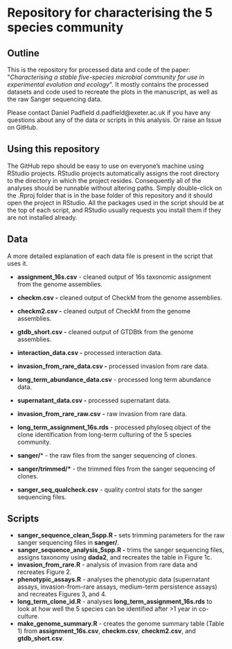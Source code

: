 # Repository for characterising the 5 species community

## Outline

This is the repository for processed data and code of the paper: "*Characterising a stable five-species microbial community for use in experimental evolution and ecology*". It mostly contains the processed datasets and code used to recreate the plots in the manuscript, as well as the raw Sanger sequencing data.

Please contact Daniel Padfield d.padfield\@exeter.ac.uk if you have any questions about any of the data or scripts in this analysis. Or raise an Issue on GitHub.

## Using this repository

The GitHub repo should be easy to use on everyone’s machine using RStudio projects. RStudio projects automatically assigns the root directory to the directory in which the project resides. Consequently all of the analyses should be runnable without altering paths. Simply double-click on the .Rproj folder that is in the base folder of this repository and it should open the project in RStudio. All the packages used in the script should be at the top of each script, and RStudio usually requests you install them if they are not installed already.

## Data

A more detailed explanation of each data file is present in the script that uses it.

-   **assignment_16s.csv** - cleaned output of 16s taxonomic assignment from the genome assemblies.

-   **checkm.csv -** cleaned output of CheckM from the genome assemblies.

-   **checkm2.csv -** cleaned output of CheckM from the genome assemblies.

-   **gtdb_short.csv -** cleaned output of GTDBtk from the genome assemblies.

-   **interaction_data.csv -** processed interaction data.

-   **invasion_from_rare_data.csv -** processed invasion from rare data.

-   **long_term_abundance_data.csv** - processed long term abundance data.

-   **supernatant_data.csv -** processed supernatant data.

-   **invasion_from_rare_raw.csv** **-** raw invasion from rare data.

-   **long_term_assignment_16s.rds** - processed phyloseq object of the clone identification from long-term culturing of the 5 species community.

-   **sanger/**\* - the raw files from the sanger sequencing of clones.

-   **sanger/trimmed/\*** - the trimmed files from the sanger sequencing of clones.

-   **sanger_seq_qualcheck.csv** - quality control stats for the sanger sequencing files.

## Scripts

-   **sanger_sequence_clean_5spp.R -** sets trimming parameters for the raw sanger sequencing files in **sanger/**.
-   **sanger_sequence_analysis_5spp.R -** trims the sanger sequencing files, assigns taxonomy using **dada2**, and recreates the table in Figure 1c.
-   **invasion_from_rare.R** - analysis of invasion from rare data and recreates Figure 2.
-   **phenotypic_assays.R** - analyses the phenotypic data (supernatant assays, invasion-from-rare assays, medium-term persistence assays) and recreates Figures 3, and 4.
-   **long_term_clone_id.R** - analyses **long_term_assignment_16s.rds** to look at how well the 5 species can be identified after \>1 year in co-culture.
-   **make_genome_summary.R** - creates the genome summary table (Table 1) from **assignment_16s.csv**, **checkm.csv**, **checkm2.csv**, and **gtdb_short.csv**.
